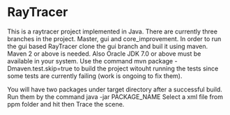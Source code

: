 RayTracer
=========

This is a raytracer project implemented in Java.
There are currently three branches in the project. Master, gui and core_improvement.
In order to run the gui based RayTracer clone the gui branch and buil it using maven.
Maven 2 or above is needed. Also Oracle JDK 7.0 or above must be available in your system.
Use the command mvn package -Dmaven.test.skip=true to build the project witouht running the 
tests since some tests are currently failing (work is ongoing to fix them).

You will have two packages under target directory after a successful build.
Run them by the command java -jar PACKAGE_NAME
Select a xml file from ppm folder and hit then Trace the scene.

